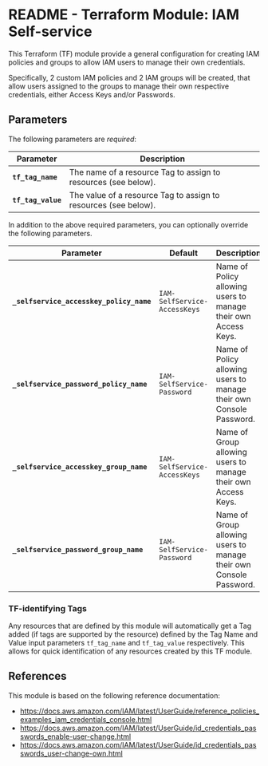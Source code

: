 # README - Terraform Module: IAM Self-service

This Terraform (TF) module provide a general configuration for creating
IAM policies and groups to allow IAM users to manage their own credentials.

Specifically, 2 custom IAM policies and 2 IAM groups will be created, that
allow users assigned to the groups to manage their own respective credentials,
either Access Keys and/or Passwords.

## Parameters

The following parameters are _required_:

| Parameter | Description
|-|-|
| **`tf_tag_name`**  | The name of a resource Tag to assign to resources (see below).
| **`tf_tag_value`** | The value of a resource Tag to assign to resources (see below).

In addition to the above required parameters, you can optionally override the
following parameters.

| Parameter | Default | Description
|-|-|-|
| **`_selfservice_accesskey_policy_name`** | `IAM-SelfService-AccessKeys` | Name of Policy allowing users to manage their own Access Keys.
| **`_selfservice_password_policy_name`**  | `IAM-SelfService-Password`   | Name of Policy allowing users to manage their own Console Password.
| **`_selfservice_accesskey_group_name`**  | `IAM-SelfService-AccessKeys` | Name of Group allowing users to manage their own Access Keys.
| **`_selfservice_password_group_name`**   | `IAM-SelfService-Password`   | Name of Group allowing users to manage their own Console Password.

### TF-identifying Tags

Any resources that are defined by this module will automatically get
a Tag added (if tags are supported by the resource) defined by the
Tag Name and Value input parameters `tf_tag_name` and `tf_tag_value`
respectively.  This allows for quick identification of any resources
created by this TF module.

## References

This module is based on the following reference documentation:

* https://docs.aws.amazon.com/IAM/latest/UserGuide/reference_policies_examples_iam_credentials_console.html
* https://docs.aws.amazon.com/IAM/latest/UserGuide/id_credentials_passwords_enable-user-change.html
* https://docs.aws.amazon.com/IAM/latest/UserGuide/id_credentials_passwords_user-change-own.html
